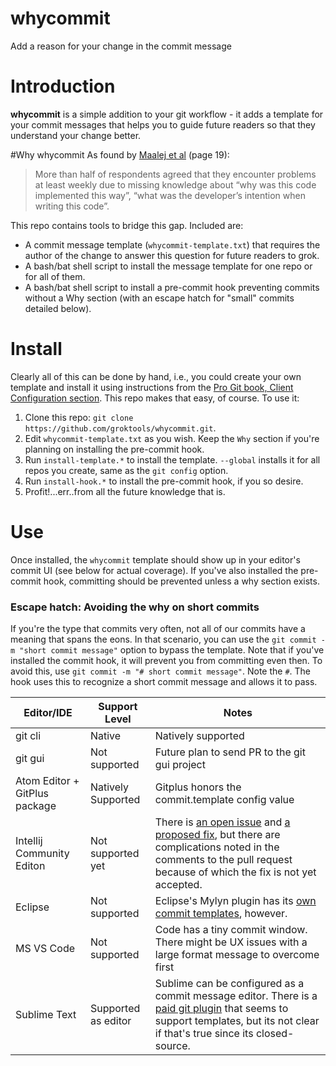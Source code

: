 # whycommit
Add a reason for your change in the commit message

# Introduction
**whycommit** is a simple addition to your git workflow - it adds a template for your commit messages that helps you to guide future readers so that they understand your change better.

#Why whycommit
As found by [Maalej et al](https://mobis.informatik.uni-hamburg.de/wp-content/uploads/2014/06/TOSEM-Maalej-Comprehension-PrePrint2.pdf) (page 19):
> More than half of respondents agreed that they encounter problems at least weekly due to missing knowledge about “why was this code implemented this way”, “what was the developer’s intention when writing this code”.

This repo contains tools to bridge this gap. Included are:
* A commit message template (`whycommit-template.txt`) that requires the author of the change to answer this question for future readers to grok.
* A bash/bat shell script to install the message template for one repo or for all of them.
* A bash/bat shell script to install a pre-commit hook preventing commits without a Why section (with an escape hatch for "small" commits detailed below).

# Install

Clearly all of this can be done by hand, i.e., you could create your own template and install it using instructions from the [Pro Git book, Client Configuration section](https://git-scm.com/book/en/v2/Customizing-Git-Git-Configuration). This repo makes that easy, of course. To use it:

1. Clone this repo: `git clone https://github.com/groktools/whycommit.git`.
2. Edit `whycommit-template.txt` as you wish. Keep the `Why` section if you're planning on installing the pre-commit hook.
3. Run `install-template.*` to install the template. `--global` installs it for all repos you create, same as the `git config` option.
4. Run `install-hook.*` to install the pre-commit hook, if you so desire.
5. Profit!...err..from all the future knowledge that is.

# Use

Once installed, the `whycommit` template should show up in your editor's commit UI (see below for actual coverage). If you've also installed the pre-commit hook, committing should be prevented unless a why section exists.

### Escape hatch: Avoiding the why on short commits
If you're the type that commits very often, not all of our commits have a meaning that spans the eons. In that scenario, you can use the `git commit -m "short commit message"` option to bypass the template. Note that if you've installed the commit hook, it will prevent you from committing even then. To avoid this, use `git commit -m "# short commit message"`. Note the `#`. The hook uses this to recognize a short commit message and allows it to pass.

| Editor/IDE | Support Level | Notes         |
|------------|---------------|---------------|
|git cli| Native | Natively supported |
|git gui| Not supported| Future plan to send PR to the git gui project |
|Atom Editor + GitPlus package| Natively Supported | Gitplus honors the commit.template config value |
|Intellij Community Editon | Not supported yet | There is [an open issue](https://youtrack.jetbrains.com/issue/IDEA-66355) and [a proposed fix](https://github.com/JetBrains/intellij-community/pull/316), but there are complications noted in the comments to the pull request because of which the fix is not yet accepted.|
|Eclipse | Not supported| Eclipse's Mylyn plugin has its [own commit templates](https://wiki.eclipse.org/EGit/User_Guide#Working_with_Tasks), however. |
|MS VS Code| Not supported | Code has a tiny commit window. There might be UX issues with a large format message to overcome first|
|Sublime Text |Supported as editor| Sublime can be configured as a commit message editor. There is a [paid git plugin](https://sublimegit.net/) that seems to support templates, but its not clear if that's true since its closed-source. |
